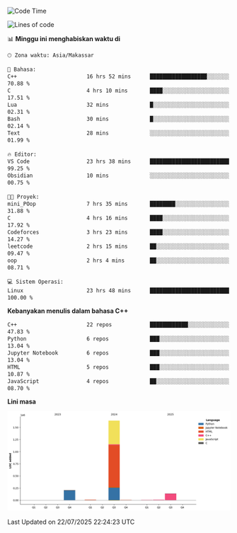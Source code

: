 <!--START_SECTION:waka-->
![Code Time](http://img.shields.io/badge/Code%20Time-367%20hrs%2052%20mins-blue)

![Lines of code](https://img.shields.io/badge/Sejak%20Hello%20World%20aku%20telah%20menulis-2.0%20million%20baris%20kode-blue)

📊 **Minggu ini menghabiskan waktu di** 

```text
🕑︎ Zona waktu: Asia/Makassar

💬 Bahasa: 
C++                      16 hrs 52 mins      ██████████████████░░░░░░░   70.88 % 
C                        4 hrs 10 mins       ████░░░░░░░░░░░░░░░░░░░░░   17.51 % 
Lua                      32 mins             █░░░░░░░░░░░░░░░░░░░░░░░░   02.31 % 
Bash                     30 mins             █░░░░░░░░░░░░░░░░░░░░░░░░   02.14 % 
Text                     28 mins             ░░░░░░░░░░░░░░░░░░░░░░░░░   01.99 % 

🔥 Editor: 
VS Code                  23 hrs 38 mins      █████████████████████████   99.25 % 
Obsidian                 10 mins             ░░░░░░░░░░░░░░░░░░░░░░░░░   00.75 % 

🐱‍💻 Proyek: 
mini_POop                7 hrs 35 mins       ████████░░░░░░░░░░░░░░░░░   31.88 % 
C                        4 hrs 16 mins       ████░░░░░░░░░░░░░░░░░░░░░   17.92 % 
Codeforces               3 hrs 23 mins       ████░░░░░░░░░░░░░░░░░░░░░   14.27 % 
leetcode                 2 hrs 15 mins       ██░░░░░░░░░░░░░░░░░░░░░░░   09.47 % 
oop                      2 hrs 4 mins        ██░░░░░░░░░░░░░░░░░░░░░░░   08.71 % 

💻 Sistem Operasi: 
Linux                    23 hrs 48 mins      █████████████████████████   100.00 % 
```

**Kebanyakan menulis dalam bahasa C++** 

```text
C++                      22 repos            ████████████░░░░░░░░░░░░░   47.83 % 
Python                   6 repos             ███░░░░░░░░░░░░░░░░░░░░░░   13.04 % 
Jupyter Notebook         6 repos             ███░░░░░░░░░░░░░░░░░░░░░░   13.04 % 
HTML                     5 repos             ███░░░░░░░░░░░░░░░░░░░░░░   10.87 % 
JavaScript               4 repos             ██░░░░░░░░░░░░░░░░░░░░░░░   08.70 % 
```



**Lini masa**

![Lines of Code chart](https://raw.githubusercontent.com/yusuf601/yusuf601/main/assets/bar_graph.png)


 Last Updated on 22/07/2025 22:24:23 UTC
<!--END_SECTION:waka-->

